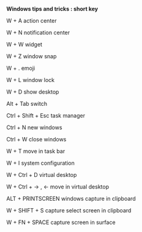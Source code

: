 **Windows tips and tricks : short key**

W + A	action center

W + N	notification center

W + W	widget

W + Z	window snap

W + .	emoji

W + L	window lock

W + D	show desktop

Alt + Tab	switch

Ctrl + Shift + Esc	task manager

Ctrl + N	new windows

Ctrl + W	close windows

W + T	move in task bar	

W + I	system configuration

W + Ctrl + D	virtual desktop

W + Ctrl + -> , <-	move in virtual desktop

ALT + PRINTSCREEN windows capture in clipboard

W + SHIFT + S capture select screen in clipboard

W + FN + SPACE capture screen in surface
